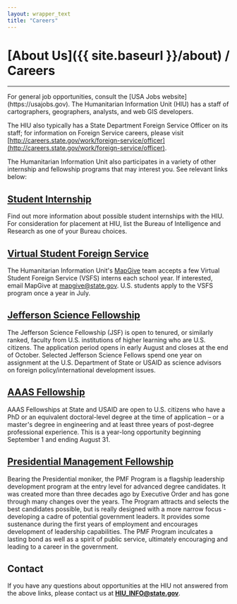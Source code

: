 ```yaml
---
layout: wrapper_text
title: "Careers"
---
```

# [About Us]({{ site.baseurl }}/about) / Careers
<hr>
For general job opportunities, consult the [USA Jobs website](https://usajobs.gov).  The Humanitarian Information Unit (HIU) has a staff of cartographers, geographers, analysts, and web GIS developers.

The HIU also typically has a State Department Foreign Service Officer on its staff; for information on Foreign Service careers, please visit [http://careers.state.gov/work/foreign-service/officer](http://careers.state.gov/work/foreign-service/officer).

The Humanitarian Information Unit also participates in a variety of other internship and fellowship programs that may interest you. See relevant links below:


## [Student Internship](http://careers.state.gov/intern)

Find out more information about possible student internships with the HIU. For consideration for placement at HIU, list the Bureau of Intelligence and Research as one of your Bureau choices.

## [Virtual Student Foreign Service](http://www.state.gov/vsfs/)

The Humanitarian Information Unit's [MapGive](http://mapgive.state.gov) team accepts a few Virtual Student Foreign Service (VSFS) interns each school year.  If interested, email MapGive at [mapgive@state.gov](mailto:mapgive@state.gov?subject=VSFS+Internship). U.S. students apply to the VSFS program once a year in July.

## [Jefferson Science Fellowship](http://sites.nationalacademies.org/PGA/Jefferson/)

The Jefferson Science Fellowship (JSF) is open to tenured, or similarly ranked, faculty from U.S. institutions of higher learning who are U.S. citizens. The application period opens in early August and closes at the end of October. Selected Jefferson Science Fellows spend one year on assignment at the U.S. Department of State or USAID as science advisors on foreign policy/international development issues.

## [AAAS Fellowship](https://careers.state.gov/work/fellowships/aaas)

AAAS Fellowships at State and USAID are open to U.S. citizens who have a PhD or an equivalent doctoral-level degree at the time of application – or a master's degree in engineering and at least three years of post-degree professional experience. This is a year-long opportunity beginning September 1 and ending August 31.

## [Presidential Management Fellowship](https://www.pmf.gov/)

Bearing the Presidential moniker, the PMF Program is a flagship leadership development program at the entry level for advanced degree candidates. It was created more than three decades ago by Executive Order and has gone through many changes over the years. The Program attracts and selects the best candidates possible, but is really designed with a more narrow focus - developing a cadre of potential government leaders. It provides some sustenance during the first years of employment and encourages development of leadership capabilities. The PMF Program inculcates a lasting bond as well as a spirit of public service, ultimately encouraging and leading to a career in the government.

## Contact

If you have any questions about opportunities at the HIU not answered from the above links, please contact us at **[HIU_INFO@state.gov](mailto:HIU_INFO@state.gov?subject=HIU+Careers)**.
